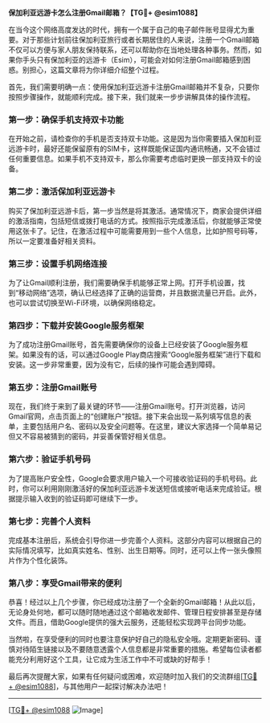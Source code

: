 **保加利亚远游卡怎么注册Gmail邮箱？【TG💪+ @esim1088】**

在当今这个网络高度发达的时代，拥有一个属于自己的电子邮件账号显得尤为重要。对于那些计划前往保加利亚旅行或者长期居住的人来说，注册一个Gmail邮箱不仅可以方便与家人朋友保持联系，还可以帮助你在当地处理各种事务。然而，如果你手头只有保加利亚的远游卡（Esim），可能会对如何注册Gmail邮箱感到困惑。别担心，这篇文章将为你详细介绍整个过程。

首先，我们需要明确一点：使用保加利亚远游卡注册Gmail邮箱并不复杂，只要你按照步骤操作，就能顺利完成。接下来，我们就来一步步讲解具体的操作流程。

### 第一步：确保手机支持双卡功能

在开始之前，请检查你的手机是否支持双卡功能。这是因为当你需要插入保加利亚远游卡时，最好还能保留原有的SIM卡，这样既能保证国内通讯畅通，又不会错过任何重要信息。如果手机不支持双卡，那么你需要考虑临时更换一部支持双卡的设备。

### 第二步：激活保加利亚远游卡

购买了保加利亚远游卡后，第一步当然是将其激活。通常情况下，商家会提供详细的激活指南，包括短信或拨打电话的方式。按照指示完成激活后，你就能够正常使用这张卡了。记住，在激活过程中可能需要用到一些个人信息，比如护照号码等，所以一定要准备好相关资料。

### 第三步：设置手机网络连接

为了让Gmail顺利注册，我们需要确保手机能够正常上网。打开手机设置，找到“移动网络”选项，确认已经选择了正确的运营商，并且数据流量已开启。此外，也可以尝试切换至Wi-Fi环境，以确保网络稳定。

### 第四步：下载并安装Google服务框架

为了成功注册Gmail账号，首先需要确保你的设备上已经安装了Google服务框架。如果没有的话，可以通过Google Play商店搜索“Google服务框架”进行下载和安装。这一步非常重要，因为没有它，后续的操作可能会遇到障碍。

### 第五步：注册Gmail账号

现在，我们终于来到了最关键的环节——注册Gmail账号。打开浏览器，访问Gmail官网，点击页面上的“创建账户”按钮。接下来会出现一系列填写信息的表单，主要包括用户名、密码以及安全问题等。在这里，建议大家选择一个简单易记但又不容易被猜到的密码，并妥善保管好相关信息。

### 第六步：验证手机号码

为了提高账户安全性，Google会要求用户输入一个可接收验证码的手机号码。此时，你可以利用刚刚激活好的保加利亚远游卡发送短信或接听电话来完成验证。根据提示输入收到的验证码即可继续下一步。

### 第七步：完善个人资料

完成基本注册后，系统会引导你进一步完善个人资料。这部分内容可以根据自己的实际情况填写，比如真实姓名、性别、出生日期等。同时，还可以上传一张头像照片作为个性化装饰。

### 第八步：享受Gmail带来的便利

恭喜！经过以上几个步骤，你已经成功注册了一个全新的Gmail邮箱！从此以后，无论身处何地，都可以随时随地通过这个邮箱收发邮件、管理日程安排甚至是存储文件。而且，借助Google提供的强大云服务，还能轻松实现跨平台同步功能。

当然啦，在享受便利的同时也要注意保护好自己的隐私安全哦。定期更新密码、谨慎对待陌生链接以及不要随意透露个人信息都是非常重要的措施。希望每位读者都能充分利用好这个工具，让它成为生活工作中不可或缺的好帮手！

最后再次提醒大家，如果有任何疑问或困难，欢迎随时加入我们的交流群组[[TG💪+ @esim1088](https://t.me/s/esim1088)]，与其他用户一起探讨解决办法吧！

---

[[TG💪+ @esim1088](https://t.me/s/esim1088) ![Image](https://i.postimg.cc/4NQfJmqS/Snipaste-2025-05-13-00-14-12.png)]
